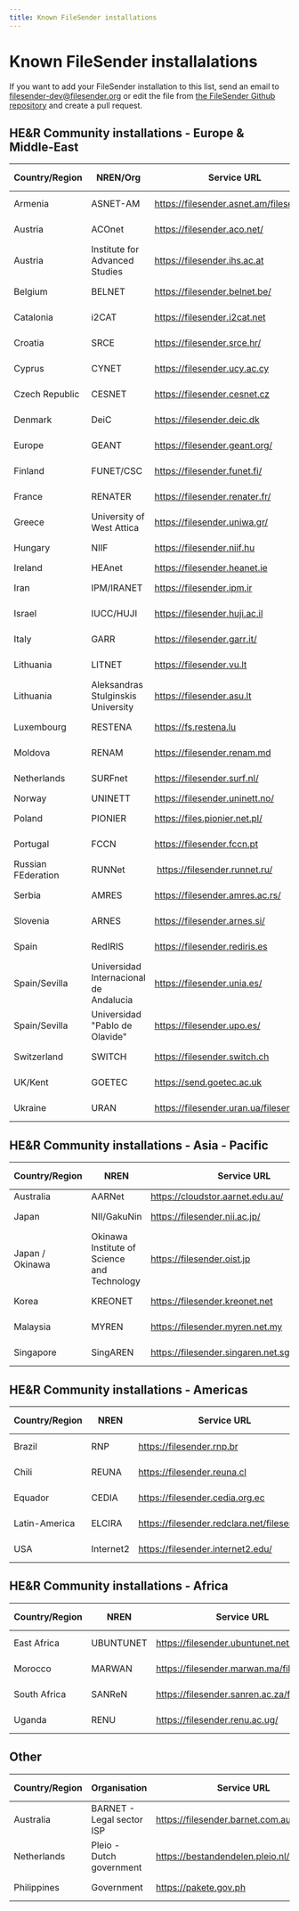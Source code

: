 ```yaml
---
title: Known FileSender installations
---
```


# Known FileSender installalations

If you want to add your FileSender installation to this list, send an email to filesender-dev@filesender.org or edit the file from [the FileSender Github repository](https://github.com/filesender/filesender/tree/master/docs) and create a pull request.

## HE&R Community installations - Europe & Middle-East

| Country/Region|NREN/Org  | Service URL          | Known since|
| --- | --- | --- |---|
| Armenia  | ASNET-AM  | https://filesender.asnet.am/filesender/  | Feb 2016|
| Austria  | ACOnet  | https://filesender.aco.net/      | Nov 2012|
| Austria  | Institute for Advanced Studies  | https://filesender.ihs.ac.at  | Jan 2014|
| Belgium  | BELNET  | https://filesender.belnet.be/      | Mar 2010|
| Catalonia  | i2CAT    | https://filesender.i2cat.net      | Apr 2011|
| Croatia  | SRCE    | https://filesender.srce.hr/      | Oct 2010|
| Cyprus  | CYNET    | https://filesender.ucy.ac.cy      | Nov 2012|
| Czech Republic| CESNET  | https://filesender.cesnet.cz      | Feb 2012|
| Denmark  | DeiC    | https://filesender.deic.dk      | Mar 2012|
| Europe  | GEANT    | https://filesender.geant.org/      | Sep 2010|
| Finland  | FUNET/CSC  | https://filesender.funet.fi/      | Sep 2012|
| France  | RENATER  | https://filesender.renater.fr/    | Nov 2013|
| Greece  | University of West Attica | https://filesender.uniwa.gr/ | Mar 2018|
| Hungary  | NIIF    | https://filesender.niif.hu      | Feb 2012|
| Ireland  | HEAnet  | https://filesender.heanet.ie      | 2009 |
| Iran    | IPM/IRANET  | https://filesender.ipm.ir      | Aug 2016|
| Israel  | IUCC/HUJI  | https://filesender.huji.ac.il      | Mar 2012|
| Italy    | GARR    | https://filesender.garr.it/      | Apr 2012|
| Lithuania  | LITNET  | https://filesender.vu.lt      | Feb 2012|
| Lithuania  | Aleksandras Stulginskis University  | https://filesender.asu.lt  | Feb 2012|
| Luxembourg  | RESTENA  | https://fs.restena.lu        | Feb 2011|
| Moldova  | RENAM    | https://filesender.renam.md      | Aug 2016|
| Netherlands  | SURFnet  | https://filesender.surf.nl/      | Jun 2010|
| Norway  | UNINETT  | https://filesender.uninett.no/    | 2009|
| Poland  | PIONIER  | https://files.pionier.net.pl/      | Apr 2013|
| Portugal  | FCCN    | https://filesender.fccn.pt      | Jan 2011|
| Russian FEderation | RUNNet |  https://filesender.runnet.ru/ | Mar 2018|
| Serbia  | AMRES    | https://filesender.amres.ac.rs/    | Jul 2014|
| Slovenia  | ARNES    | https://filesender.arnes.si/       | May 2011|
| Spain    | RedIRIS  | https://filesender.rediris.es      | Mar 2017|
| Spain/Sevilla  | Universidad Internacional de Andalucia| https://filesender.unia.es/  | May 2014|
| Spain/Sevilla  | Universidad "Pablo de Olavide"  | https://filesender.upo.es/  | May 2014|
| Switzerland  | SWITCH  | https://filesender.switch.ch      | Sep 2012|
| UK/Kent  | GOETEC  | https://send.goetec.ac.uk      | Aug 2014|
| Ukraine | URAN | https://filesender.uran.ua/filesender/ | Mar 2018|

## HE&R Community installations - Asia - Pacific

| Country/Region|NREN  | Service URL | Known since|
| --- | --- | --- |---|
| Australia  | AARNet  | https://cloudstor.aarnet.edu.au/    | 2009 |
| Japan | NII/GakuNin | https://filesender.nii.ac.jp/ | Oct 2017|
| Japan / Okinawa| Okinawa Institute of Science and Technology  | https://filesender.oist.jp  | Sep 2013|
| Korea    | KREONET  | https://filesender.kreonet.net    | Mar 2014|
| Malaysia  | MYREN    | https://filesender.myren.net.my    | Oct 2017|
| Singapore  | SingAREN  | https://filesender.singaren.net.sg/filesender/  | Jun 2016|

## HE&R Community installations - Americas

| Country/Region|NREN  | Service URL | Known since|
| --- | --- | --- |---|
| Brazil  | RNP    | https://filesender.rnp.br      | Oct 2014|
| Chili    | REUNA    | https://filesender.reuna.cl      | Sep 2013|
| Equador   | CEDIA    | https://filesender.cedia.org.ec  | Jun 2017|
| Latin-America  | ELCIRA  | https://filesender.redclara.net/filesender/  | Oct 2013|
| USA    | Internet2  | https://filesender.internet2.edu/    | Jul 2012|

## HE&R Community installations - Africa

| Country/Region|NREN  | Service URL | Known since|
| --- | --- | --- |---|
| East Africa | UBUNTUNET | https://filesender.ubuntunet.net/ | March 2018|
| Morocco  | MARWAN  | https://filesender.marwan.ma/filesender  | Feb 2015|
| South Africa  | SANReN  | https://filesender.sanren.ac.za/filesender  | Apr 2014|
| Uganda | RENU | https://filesender.renu.ac.ug/ | Mar 2018|



## Other

| Country/Region| Organisation | Service URL | Known since|
| --- | --- | --- |---|
| Australia | BARNET - Legal sector ISP | https://filesender.barnet.com.au/ | March 2018 |
| Netherlands  | Pleio - Dutch government | https://bestandendelen.pleio.nl/filesender | Oct 2013|
| Philippines  | Government  | https://pakete.gov.ph       | Jul 2013|

